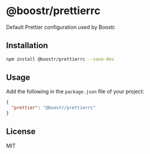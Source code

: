 # @boostr/prettierrc

Default Prettier configuration used by Boostr.

## Installation

```bash
npm install @boostr/prettierrc --save-dev
```

## Usage

Add the following in the `package.json` file of your project:

```json
{
  "prettier": "@boostr/prettierrc"
}
```

## License

MIT
